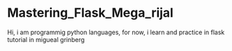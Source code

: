 # Mastering_Flask_Mega_rijal
Hi, i am programmig python languages, for now, i learn and practice in flask tutorial in migueal grinberg
